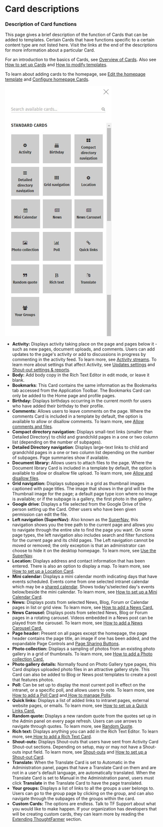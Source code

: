 # Card descriptions

### Description of Card functions

This page gives a brief description of the function of Cards that can be added to templates. Certain Cards that have functions specific to a certain content type are not listed here. Visit the links at the end of the descriptions for more information about a particular Card.  
  
For an introduction to the basics of Cards, see [Overview of Cards](./). Also see [How to set up Cards](../../../using-thoughtfarmer/add-pages-and-sections/set-up-cards/) and [How to modify templates](../../../using-thoughtfarmer/add-pages-and-sections/modify-templates.md).  
  
To learn about adding cards to the homepage, see [Edit the homepage template](../homepage-setup/homepage-setup-options.md) and [Configure homepage Cards](../homepage-setup/configure-homepage-cards/).  


![](../../../.gitbook/assets/1%20%2891%29.jpg)



* **Activity:** Displays activity taking place on the page and pages below it - such as new pages, document uploads, and comments. Users can add updates to the page's activity or add to discussions in progress by commenting in the activity feed. To learn more, see [Activity streams](../../../using-thoughtfarmer/basic-features/activity-streams.md). To learn more about settings that affect Activity, see [Updates settings](../../customize-your-content/update-settings.md) and [Shout-out settings & reports](../../customize-your-content/shout-out-settings-and-reports.md).
* **Body:** Add body copy in the Rich Text Editor in edit mode, or leave it blank.
* **Bookmarks**: This Card contains the same information as the Bookmarks tab accessed from the Application Toolbar. The Bookmarks Card can only be added to the Home page and profile pages.
* **Birthday:** Displays birthdays occurring in the current month for users who have added their birthday to their profile.
* **Comments:** Allows users to leave comments on the page. Where the comments Card is included in a template by default, the option is available to allow or disallow comments. To learn more, see [Allow comments and files](../../../using-thoughtfarmer/add-pages-and-sections/set-up-cards/allow-comments-and-files.md).
* **Compact directory navigation:** Displays small-text links \(smaller than Detailed Directory\) to child and grandchild pages in a one or two column list \(depending on the number of subpages\).
* **Detailed Directory navigation**: Displays large-text links to child and grandchild pages in a one or two column list depending on the number of subpages. Page summaries show if available.
* **Document library:** Allows users to attach files to the page. Where the Document library Card is included in a template by default, the option is available to allow or disallow file upload. To learn more, see [Allow and disallow files](../../../using-thoughtfarmer/add-and-edit-files/allow-and-disallow-files.md).
* **Grid navigation:** Displays subpages in a grid as thumbnail images captioned with page titles. The image that shows in the grid will be the Thumbnail image for the page; a default page type icon where no image is available; or if the subpage is a gallery, the first photo in the gallery.
* **Google drive**: Displays a file selected from the Google Drive of the person setting up the Card. Other users who have been given permission can edit the file.
* **Left navigation \(SuperNav\):** Also known as the [SuperNav](../../../using-thoughtfarmer/search/use-the-supernav.md), this navigation shows you the tree path to the current page and allows you to navigate through the entire site to find the page you want. On some page types, the left navigation also includes search and filter functions for the current page and its child pages. The Left navigation cannot be moved or removed; the only exception is that an administrator can choose to hide it on the desktop homepage. To learn more, see [Use the SuperNav](../../../using-thoughtfarmer/search/use-the-supernav.md).
* **Location:** Displays address and contact information that has been entered. There is also an option to display a map. To learn more, see [How to set up a Location Card](../../../using-thoughtfarmer/add-pages-and-sections/set-up-cards/location-card.md).
* **Mini calendar:** Displays a mini calendar month indicating days that have events scheduled. Events come from one selected intranet calendar which may be a [shared calendar](../../../using-thoughtfarmer/add-pages-and-sections/add-a-calendar/add-shared-calendar.md). Shows today's/selected day's events below/beside the mini calendar. To learn more, see [How to set up a Mini Calendar Card](../../../using-thoughtfarmer/add-pages-and-sections/set-up-cards/mini-calendar-card.md).
* **News:** Displays posts from selected News, Blog, Forum or Calendar pages in list or grid view. To learn more, see [How to add a News Card.](../../../using-thoughtfarmer/add-content-with-news-cards/add-new-cards.md)
* **News Carousel:** Displays posts from selected News, Blog or Forum pages in a rotating carousel. Videos embedded in a News post can be played from the carousel. To learn more, see [How to add a News Carousel Card.](../../../using-thoughtfarmer/add-content-with-news-cards/add-news-carousel-cards.md)
* **Page header:** Present on all pages except the homepage, the page header contains the page title, an image if one has been added, and the expandable Page Controls and [Page Sharing Buttons](../../../using-thoughtfarmer/basic-features/page-sharing-buttons.md).
* **Photo collection:** Displays a sampling of photos from an existing photo gallery in a grid of thumbnails. To learn more, see [How to add a Photo collection Card.](../../../using-thoughtfarmer/add-pages-and-sections/set-up-cards/photo-collection-card.md)
* **Photo gallery details:** Normally found on Photo Gallery type pages, this Card displays uploaded photo files in an attractive gallery style. This Card can also be added to Blog or News post templates to create a post that features photos.
* **Poll:** Can be set up to display the most current poll in effect on the intranet, or a specific poll, and allows users to vote. To learn more, see [How to add a Poll Card](../../../using-thoughtfarmer/add-pages-and-sections/set-up-cards/poll-card.md) and[ How to manage Polls](polls.md).
* **Quick links:** Displays a list of added links to intranet pages, external website pages, or emails. To learn more, see [How to set up a Quick Links Card.](../../../using-thoughtfarmer/add-pages-and-sections/set-up-cards/quick-links-card.md)
* **Random quote:** Displays a new random quote from the quotes set up in the Admin panel on every page refresh. Users can use arrows to navigate through quotes. To learn more, see [Random Quote](random-quote.md).
* **Rich text:** Displays anything you can add in the Rich Text Editor. To learn more, see[ How to add a Rich Text Card](../../../using-thoughtfarmer/add-pages-and-sections/set-up-cards/rich-text-card.md).
* **Shout-outs:** Displays Shout-outs that users have sent from Activity Card Shout-out sections. Depending on setup, may or may not have a Shout-outs input field. To learn more, see [Shout-outs](../../../using-thoughtfarmer/basic-features/shout-outs.md) and [How to set up a Shout-out Card](../../../using-thoughtfarmer/add-pages-and-sections/set-up-cards/shout-outs-card.md).
* **Translate:** When the Translate Card is set to Automatic in the Administration panel, pages that have a Translate Card on them and are not in a user's default language, are automatically translated. When the Translate Card is set to Manual in the Administration panel, users must click **Translate** in the Translate Card to have the page translated.
* **Your groups:** Displays a list of links to all the groups a user belongs to. Users can go to the group page by clicking on the group, and can also navigate through the subpages of the groups within the card.
* **Custom Cards:** The options are endless. Talk to TF Support about what you would like to make happen. If your organization has developers that will be creating custom cards, they can learn more by reading the [Extending ThoughtFarmer](../../../extending-thoughtfarmer.md) section.

